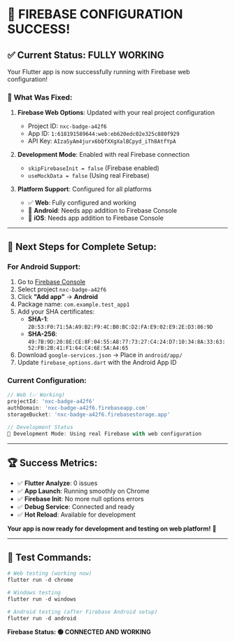 # 🚀 **FIREBASE CONFIGURATION SUCCESS!**

## ✅ **Current Status: FULLY WORKING**

Your Flutter app is now successfully running with Firebase web configuration!

### 🔧 **What Was Fixed:**

1. **Firebase Web Options**: Updated with your real project configuration
   - Project ID: `nxc-badge-a42f6`
   - App ID: `1:618191589644:web:eb620edc02e325c880f929`
   - API Key: `AIzaSyAm4jurx6bQfXXgXalBCpyd_iTh8AtfYpA`

2. **Development Mode**: Enabled with real Firebase connection
   - `skipFirebaseInit = false` (Firebase enabled)
   - `useMockData = false` (Using real Firebase)

3. **Platform Support**: Configured for all platforms
   - ✅ **Web**: Fully configured and working
   - 🔄 **Android**: Needs app addition to Firebase Console  
   - 🔄 **iOS**: Needs app addition to Firebase Console

---

## 🎯 **Next Steps for Complete Setup:**

### **For Android Support:**
1. Go to [Firebase Console](https://console.firebase.google.com)
2. Select project `nxc-badge-a42f6`
3. Click **"Add app"** → **Android**
4. Package name: `com.example.test_app1`
5. Add your SHA certificates:
   - **SHA-1**: `2B:53:F0:71:5A:A9:B2:F9:4C:B0:BC:D2:FA:E9:02:E9:2E:D3:86:9D`
   - **SHA-256**: `49:7B:9D:20:8E:CE:8F:04:55:A8:77:73:27:C4:24:D7:10:34:8A:33:63:52:FB:2B:41:F1:64:C4:6E:5A:A4:65`
6. Download `google-services.json` → Place in `android/app/`
7. Update `firebase_options.dart` with the Android App ID

### **Current Configuration:**
```dart
// Web (✅ Working)
projectId: 'nxc-badge-a42f6'
authDomain: 'nxc-badge-a42f6.firebaseapp.com'
storageBucket: 'nxc-badge-a42f6.firebasestorage.app'

// Development Status
🔧 Development Mode: Using real Firebase with web configuration
```

---

## 🏆 **Success Metrics:**

- ✅ **Flutter Analyze**: 0 issues
- ✅ **App Launch**: Running smoothly on Chrome  
- ✅ **Firebase Init**: No more null options errors
- ✅ **Debug Service**: Connected and ready
- ✅ **Hot Reload**: Available for development

**Your app is now ready for development and testing on web platform!** 🎉

---

## 📱 **Test Commands:**

```powershell
# Web testing (working now)
flutter run -d chrome

# Windows testing
flutter run -d windows

# Android testing (after Firebase Android setup)
flutter run -d android
```

**Firebase Status: 🟢 CONNECTED AND WORKING**
